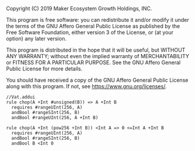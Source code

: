 Copyright (C) 2019 Maker Ecosystem Growth Holdings, INC.

This program is free software: you can redistribute it and/or modify
it under the terms of the GNU Affero General Public License as published
by the Free Software Foundation, either version 3 of the License, or
(at your option) any later version.

This program is distributed in the hope that it will be useful,
but WITHOUT ANY WARRANTY; without even the implied warranty of
MERCHANTABILITY or FITNESS FOR A PARTICULAR PURPOSE.  See the
GNU Affero General Public License for more details.

You should have received a copy of the GNU Affero General Public License
along with this program.  If not, see <https://www.gnu.org/licenses/>.

```k
//Vat.addui
rule chop(A +Int #unsigned(B)) => A +Int B
  requires #rangeUInt(256, A)
  andBool #rangeSInt(256, B)
  andBool #rangeUInt(256, A +Int B)

rule chop(A +Int (pow256 +Int B)) <Int A => 0 <=Int A +Int B
  requires #rangeUInt(256, A)
  andBool #rangeSInt(256, B)
  andBool B <Int 0
```
